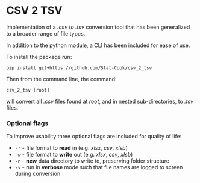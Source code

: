 # CSV 2 TSV

Implementation of a *.csv to .tsv* conversion tool that has been generalized to a broader range of file types.

In addition to the python module, a CLI has been included for ease of use.

To install the package run:

``` 
pip install git+https://github.com/Stat-Cook/csv_2_tsv
```

Then from the command line, the command:

```
csv_2_tsv [root] 
```

will convert all *.csv* files found at *root*, and in nested sub-directories, to *.tsv* files.  

### Optional flags

To improve usability three optional flags are included for quality of life:

*  `-r` - file format to **read** in (e.g. *xlsx*, *csv*, *xlsb*)
*  `-w` - file format to **write** out (e.g. *xlsx*, *csv*, *xlsb*)
*  `-n` - **new** data directory to write to, preserving folder structure
*  `-v` - run in **verbose** mode such that file names are logged to screen during conversion

